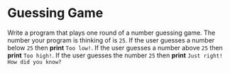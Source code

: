 # Guessing Game

Write a program that plays one round of a number guessing game. The number your program is thinking of is `25`. If the 
user guesses a number below `25` then **print** `Too low!`. If the user guesses a number above `25` then **print** 
`Too high!`. If the user guesses the number `25` then **print** `Just right! How did you know?`
